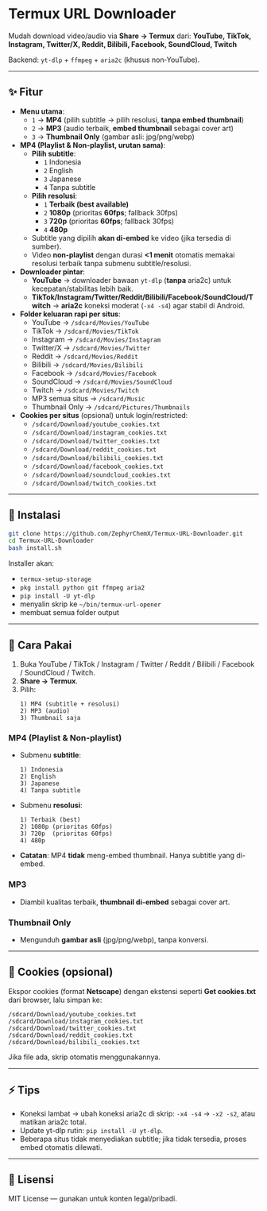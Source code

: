 # Termux URL Downloader
Mudah download video/audio via **Share → Termux** dari:
**YouTube, TikTok, Instagram, Twitter/X, Reddit, Bilibili, Facebook, SoundCloud, Twitch**

Backend: `yt-dlp` + `ffmpeg` + `aria2c` (khusus non‑YouTube).

---

## ✨ Fitur
- **Menu utama**:
  - `1` → **MP4** (pilih subtitle → pilih resolusi, **tanpa embed thumbnail**)
  - `2` → **MP3** (audio terbaik, **embed thumbnail** sebagai cover art)
  - `3` → **Thumbnail Only** (gambar asli: jpg/png/webp)
- **MP4 (Playlist & Non-playlist, urutan sama)**:
  - **Pilih subtitle**:
    - `1` Indonesia
    - `2` English
    - `3` Japanese
    - `4` Tanpa subtitle
  - **Pilih resolusi**:
    - `1` **Terbaik (best available)**
    - `2` **1080p** (prioritas **60fps**; fallback 30fps)
    - `3` **720p** (prioritas **60fps**; fallback 30fps)
    - `4` **480p**
  - Subtitle yang dipilih **akan di-embed** ke video (jika tersedia di sumber).
  - Video **non-playlist** dengan durasi **<1 menit** otomatis memakai resolusi terbaik tanpa submenu subtitle/resolusi.
- **Downloader pintar**:
  - **YouTube** → downloader bawaan `yt-dlp` (**tanpa** aria2c) untuk kecepatan/stabilitas lebih baik.
  - **TikTok/Instagram/Twitter/Reddit/Bilibili/Facebook/SoundCloud/Twitch** → **aria2c** koneksi moderat (`-x4 -s4`) agar stabil di Android.
- **Folder keluaran rapi per situs**:
  - YouTube → `/sdcard/Movies/YouTube`
  - TikTok → `/sdcard/Movies/TikTok`
  - Instagram → `/sdcard/Movies/Instagram`
  - Twitter/X → `/sdcard/Movies/Twitter`
  - Reddit → `/sdcard/Movies/Reddit`
  - Bilibili → `/sdcard/Movies/Bilibili`
  - Facebook → `/sdcard/Movies/Facebook`
  - SoundCloud → `/sdcard/Movies/SoundCloud`
  - Twitch → `/sdcard/Movies/Twitch`
  - MP3 semua situs → `/sdcard/Music`
  - Thumbnail Only → `/sdcard/Pictures/Thumbnails`
- **Cookies per situs** (opsional) untuk login/restricted:
  - `/sdcard/Download/youtube_cookies.txt`
  - `/sdcard/Download/instagram_cookies.txt`
  - `/sdcard/Download/twitter_cookies.txt`
  - `/sdcard/Download/reddit_cookies.txt`
  - `/sdcard/Download/bilibili_cookies.txt`
  - `/sdcard/Download/facebook_cookies.txt`
  - `/sdcard/Download/soundcloud_cookies.txt`
  - `/sdcard/Download/twitch_cookies.txt`

---

## 🚀 Instalasi
```bash
git clone https://github.com/ZephyrChemX/Termux-URL-Downloader.git
cd Termux-URL-Downloader
bash install.sh
```
Installer akan:
- `termux-setup-storage`
- `pkg install python git ffmpeg aria2`
- `pip install -U yt-dlp`
- menyalin skrip ke `~/bin/termux-url-opener`
- membuat semua folder output

---

## 📖 Cara Pakai
1. Buka YouTube / TikTok / Instagram / Twitter / Reddit / Bilibili / Facebook / SoundCloud / Twitch.
2. **Share → Termux**.
3. Pilih:
   ```
   1) MP4 (subtitle + resolusi)
   2) MP3 (audio)
   3) Thumbnail saja
   ```

### MP4 (Playlist & Non-playlist)
- Submenu **subtitle**:
  ```
  1) Indonesia
  2) English
  3) Japanese
  4) Tanpa subtitle
  ```
- Submenu **resolusi**:
  ```
  1) Terbaik (best)
  2) 1080p (prioritas 60fps)
  3) 720p  (prioritas 60fps)
  4) 480p
  ```
- **Catatan**: MP4 **tidak** meng-embed thumbnail. Hanya subtitle yang di-embed.

### MP3
- Diambil kualitas terbaik, **thumbnail di-embed** sebagai cover art.

### Thumbnail Only
- Mengunduh **gambar asli** (jpg/png/webp), tanpa konversi.

---

## 🔑 Cookies (opsional)
Ekspor cookies (format **Netscape**) dengan ekstensi seperti **Get cookies.txt** dari browser, lalu simpan ke:
```
/sdcard/Download/youtube_cookies.txt
/sdcard/Download/instagram_cookies.txt
/sdcard/Download/twitter_cookies.txt
/sdcard/Download/reddit_cookies.txt
/sdcard/Download/bilibili_cookies.txt
```
Jika file ada, skrip otomatis menggunakannya.

---

## ⚡ Tips
- Koneksi lambat → ubah koneksi aria2c di skrip: `-x4 -s4` → `-x2 -s2`, atau matikan aria2c total.
- Update yt-dlp rutin: `pip install -U yt-dlp`.
- Beberapa situs tidak menyediakan subtitle; jika tidak tersedia, proses embed otomatis dilewati.

---

## 🧾 Lisensi
MIT License — gunakan untuk konten legal/pribadi.


